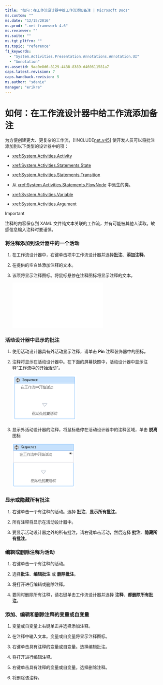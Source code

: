 ```yaml
---
title: "如何：在工作流设计器中给工作流添加备注 | Microsoft Docs"
ms.custom: ""
ms.date: "12/15/2016"
ms.prod: ".net-framework-4.6"
ms.reviewer: ""
ms.suite: ""
ms.tgt_pltfrm: ""
ms.topic: "reference"
f1_keywords: 
  - "System.Activities.Presentation.Annotations.Annotation.UI"
  - "Annotation"
ms.assetid: 9aa0e8d6-8129-4438-8389-d460611581a7
caps.latest.revision: 7
caps.handback.revision: 5
ms.author: "sdanie"
manager: "erikre"
---
```

# 如何：在工作流设计器中给工作流添加备注
为方便创建更大、更复杂的工作流，[!INCLUDE[net_v45](../ide/includes/net_v45_md.md)] 使开发人员可以将批注添加到以下类型的设计器中的项：  
  
-   <xref:System.Activities.Activity>  
  
-   <xref:System.Activities.Statements.State>  
  
-   <xref:System.Activities.Statements.Transition>  
  
-   从 <xref:System.Activities.Statements.FlowNode> 中派生的类。  
  
-   <xref:System.Activities.Variable>  
  
-   <xref:System.Activities.Argument>  
  
> [!IMPORTANT]
>  注释的内容保存到 XAML 文件纯文本关联的工作流，并有可能被其他人读取。敏感信息输入注释时要谨慎。  
  
### 将注释添加到设计器中的一个活动  
  
1.  在工作流设计器中，右键单击项中工作流设计器并选择**批注**、**添加注释**。  
  
2.  在提供的空白处添加注释的文本。  
  
3.  该项将显示注释图标。将鼠标悬停在注释图标将显示注释的文本。  
  
     ![显示注释的序列活动](../debugger/debug-interface-access/annotation.md "Annotation")  
  
### 活动设计器中显示的批注  
  
1.  使用活动设计器具有外活动显示注释，请单击 **Pin** 注释装饰器中的图标。  
  
2.  注释将显示在活动设计器中。在下面的屏幕快照中，活动设计器中显示注释“工作流中的开始活动”。  
  
     ![活动设计器中显示的注释](../workflow-designer/media/annotationindesigner.png "AnnotationInDesigner")  
  
3.  显示外活动设计器的注释，将鼠标悬停在活动设计器中的注释区域，单击 **脱离** 图标  
  
     ![活动设计器外显示的注释](../workflow-designer/media/annotationoutsidedesigner.png "AnnotationOutsideDesigner")  
  
### 显示或隐藏所有批注  
  
1.  右键单击一个有注释的活动。选择 **批注**、**显示所有批注**。  
  
2.  所有注释将显示在活动设计器中。  
  
3.  要显示活动设计器之外的所有批注，请右键单击活动，然后选择 **批注**、**隐藏所有批注**。  
  
### 编辑或删除注释为活动  
  
1.  右键单击一个有注释的活动。  
  
2.  选择**批注**、**编辑批注** 或 **删除批注**。  
  
3.  将打开进行编辑或删除注释。  
  
4.  要同时删除所有注释，请右键单击工作流设计器并选择 **注释**、**都删除所有批注**。  
  
### 添加、编辑和删除注释的变量或自变量  
  
1.  变量或自变量上右键单击并选择添加注释。  
  
2.  在注释中输入文本。变量或自变量将显示注释图标。  
  
3.  右键单击具有注释的变量或自变量。选择编辑批注。  
  
4.  将打开进行编辑注释。  
  
5.  右键单击具有注释的变量或自变量。选择删除注释。  
  
6.  将删除该注释。